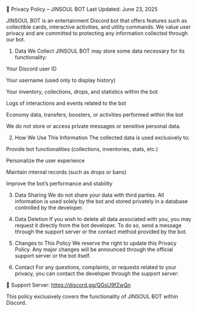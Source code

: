 📜 Privacy Policy – JINSOUL BOT
Last Updated: June 23, 2025

JINSOUL BOT is an entertainment Discord bot that offers features such as collectible cards, interactive activities, and utility commands. We value user privacy and are committed to protecting any information collected through our bot.

1. Data We Collect
JINSOUL BOT may store some data necessary for its functionality:

Your Discord user ID

Your username (used only to display history)

Your inventory, collections, drops, and statistics within the bot

Logs of interactions and events related to the bot

Economy data, transfers, boosters, or activities performed within the bot

We do not store or access private messages or sensitive personal data.

2. How We Use This Information
The collected data is used exclusively to:

Provide bot functionalities (collections, inventories, stats, etc.)

Personalize the user experience

Maintain internal records (such as drops or bans)

Improve the bot’s performance and stability

3. Data Sharing
We do not share your data with third parties. All information is used solely by the bot and stored privately in a database controlled by the developer.

4. Data Deletion
If you wish to delete all data associated with you, you may request it directly from the bot developer. To do so, send a message through the support server or the contact method provided by the bot.

5. Changes to This Policy
We reserve the right to update this Privacy Policy. Any major changes will be announced through the official support server or the bot itself.

6. Contact
For any questions, complaints, or requests related to your privacy, you can contact the developer through the support server:

🔗 Support Server:
https://discord.gg/QGsU9fZwQn

This policy exclusively covers the functionality of JINSOUL BOT within Discord.
